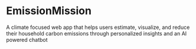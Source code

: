 # EmissionMission
A climate focused web app that helps users estimate, visualize, and reduce their household carbon emissions through personalized insights and an AI powered chatbot
